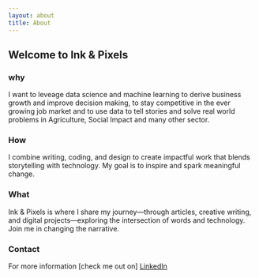 ```yaml
---
layout: about
title: About
---
```


## Welcome to Ink & Pixels

### why 

I want to leveage data science and machine learning to derive business growth and improve decision making, to stay competitive in the ever growing job market and to use data to tell stories and solve real world problems in Agriculture, Social Impact and many other sector.

### How

I combine writing, coding, and design to create impactful work that blends storytelling with technology. My goal is to inspire and spark meaningful change.

### What

Ink & Pixels is where I share my journey—through articles, creative writing, and digital projects—exploring the intersection of words and technology. Join me in changing the narrative.

### Contact

For more information [check me out on] [LinkedIn](www.linkedin.com/in/anthony-kenneth-426461230)
